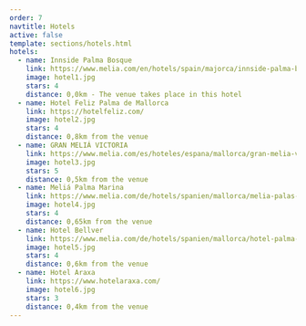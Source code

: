 ```yaml
---
order: 7
navtitle: Hotels
active: false
template: sections/hotels.html
hotels:
  - name: Innside Palma Bosque
    link: https://www.melia.com/en/hotels/spain/majorca/innside-palma-bosque/index.htm
    image: hotel1.jpg
    stars: 4
    distance: 0,0km - The venue takes place in this hotel
  - name: Hotel Feliz Palma de Mallorca
    link: https://hotelfeliz.com/
    image: hotel2.jpg
    stars: 4
    distance: 0,8km from the venue
  - name: GRAN MELIÁ VICTORIA
    link: https://www.melia.com/es/hoteles/espana/mallorca/gran-melia-victoria/index.htm
    image: hotel3.jpg
    stars: 5
    distance: 0,5km from the venue
  - name: Meliá Palma Marina
    link: https://www.melia.com/de/hotels/spanien/mallorca/melia-palas-atenea/index.htm
    image: hotel4.jpg
    stars: 4
    distance: 0,65km from the venue
  - name: Hotel Bellver
    link: https://www.melia.com/de/hotels/spanien/mallorca/hotel-palma-bellver/index.htm
    image: hotel5.jpg
    stars: 4
    distance: 0,6km from the venue
  - name: Hotel Araxa
    link: https://www.hotelaraxa.com/
    image: hotel6.jpg
    stars: 3
    distance: 0,4km from the venue
---
```

